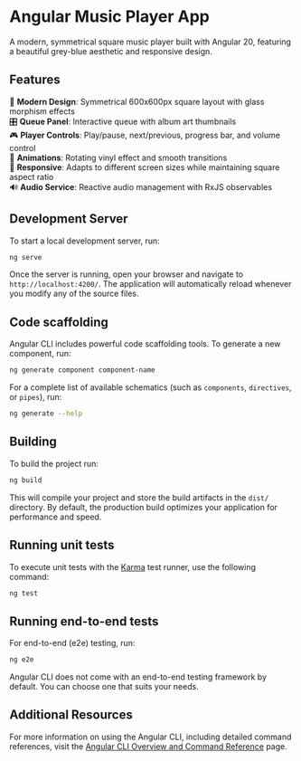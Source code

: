 # Angular Music Player App

A modern, symmetrical square music player built with Angular 20, featuring a beautiful grey-blue aesthetic and responsive design.

## Features

🎵 **Modern Design**: Symmetrical 600x600px square layout with glass morphism effects  
🎛️ **Queue Panel**: Interactive queue with album art thumbnails  
🎮 **Player Controls**: Play/pause, next/previous, progress bar, and volume control  
🎨 **Animations**: Rotating vinyl effect and smooth transitions  
📱 **Responsive**: Adapts to different screen sizes while maintaining square aspect ratio  
🔊 **Audio Service**: Reactive audio management with RxJS observables  

## Development Server

To start a local development server, run:

```bash
ng serve
```

Once the server is running, open your browser and navigate to `http://localhost:4200/`. The application will automatically reload whenever you modify any of the source files.

## Code scaffolding

Angular CLI includes powerful code scaffolding tools. To generate a new component, run:

```bash
ng generate component component-name
```

For a complete list of available schematics (such as `components`, `directives`, or `pipes`), run:

```bash
ng generate --help
```

## Building

To build the project run:

```bash
ng build
```

This will compile your project and store the build artifacts in the `dist/` directory. By default, the production build optimizes your application for performance and speed.

## Running unit tests

To execute unit tests with the [Karma](https://karma-runner.github.io) test runner, use the following command:

```bash
ng test
```

## Running end-to-end tests

For end-to-end (e2e) testing, run:

```bash
ng e2e
```

Angular CLI does not come with an end-to-end testing framework by default. You can choose one that suits your needs.

## Additional Resources

For more information on using the Angular CLI, including detailed command references, visit the [Angular CLI Overview and Command Reference](https://angular.dev/tools/cli) page.
